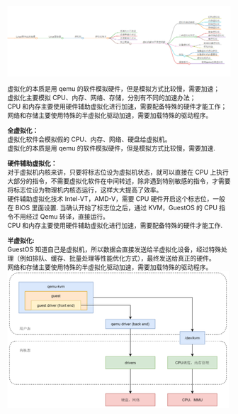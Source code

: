 

<img src="https://github.com/Yongli-Lisa/Linux-Notes1/blob/b4a1783638ce9439eeecc42f596f3393422c9cbd/Img/%E8%99%9A%E6%8B%9F%E5%8C%96/%E8%99%9A%E6%8B%9F%E5%8C%96.PNG" width="900px">  



  

虚拟化的本质是用 qemu 的软件模拟硬件，但是模拟方式比较慢，需要加速；  
虚拟化主要模拟 CPU、内存、网络、存储，分别有不同的加速办法；  
CPU 和内存主要使用硬件辅助虚拟化进行加速，需要配备特殊的硬件才能工作；  
网络和存储主要使用特殊的半虚拟化驱动加速，需要加载特殊的驱动程序。  

**全虚拟化：**  
虚拟化软件会模拟假的 CPU、内存、网络、硬盘给虚拟机。  
虚拟化的本质是用 qemu 的软件模拟硬件，但是模拟方式比较慢，需要加速.  

  
**硬件辅助虚拟化：**  
对于虚拟机内核来讲，只要将标志位设为虚拟机状态，就可以直接在 CPU 上执行大部分的指令，不需要虚拟化软件在中间转述，除非遇到特别敏感的指令，才需要将标志位设为物理机内核态运行，这样大大提高了效率。  
硬件辅助虚拟化技术 Intel-VT，AMD-V，需要 CPU 硬件开启这个标志位，一般在 BIOS 里面设置. 当确认开始了标志位之后，通过 KVM，GuestOS 的 CPU 指令不用经过 Qemu 转译，直接运行。   
CPU 和内存主要使用硬件辅助虚拟化进行加速，需要配备特殊的硬件才能工作.  

**半虚拟化:**  
GuestOS 知道自己是虚拟机，所以数据会直接发送给半虚拟化设备，经过特殊处理（例如排队、缓存、批量处理等性能优化方式），最终发送给真正的硬件。  
网络和存储主要使用特殊的半虚拟化驱动加速，需要加载特殊的驱动程序。    
<img src="https://github.com/Yongli-Lisa/Linux-Notes1/blob/b4a1783638ce9439eeecc42f596f3393422c9cbd/Img/%E8%99%9A%E6%8B%9F%E5%8C%96/%E5%8D%8A%E8%99%9A%E6%8B%9F%E5%8C%96.PNG" width="500px">  



